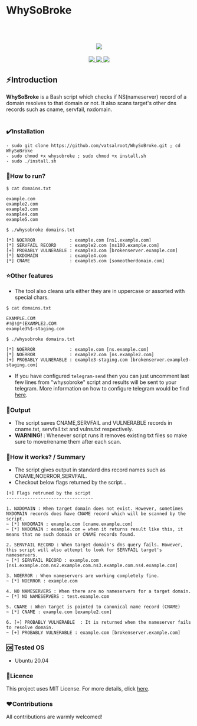 # WhySoBroke 


<h1 align="center">
<br>
<img src=https://github.com/vatsalroot/whysobroke/blob/main/wsb.png>
</h1>


<p align="center">
<a href="https://github.com/vatsalroot/whysobroke/blob/main/LICENSE"><img src="https://img.shields.io/badge/license-MIT-red.svg"> </a>
<a href="https://www.gnu.org/software/bash"><img src="https://img.shields.io/badge/Made%20with-Bash-1f425f.svg"> </a>
<a href="https://github.com/vatsalroot/whysobroke/issues"><img src="https://img.shields.io/badge/contributions-welcome-brightgreen.svg?style=flat"></a>
</p>


## ⚡Introduction 

<b>WhySoBroke</b> is a Bash script which checks if NS(nameserver) record of a domain resolves to that domain or not. It also scans target's other dns records such as cname, servfail, nxdomain.  
<br>  

### ✔️Installation
  
```
- sudo git clone https://github.com/vatsalroot/WhySoBroke.git ; cd WhySoBroke
- sudo chmod +x whysobroke ; sudo chmod +x install.sh
- sudo ./install.sh
```
  
### 🚀How to run?


```
$ cat domains.txt
  
example.com
example2.com
example3.com
example4.com 
example5.com

$ ./whysobroke domains.txt

[*] NOERROR             : example.com [ns1.example.com]
[*] SERVFAIL RECORD     : example2.com [ns100.example.com]
[+] PROBABLY VULNERABLE : example3.com [brokenserver.example.com] 
[*] NXDOMAIN            : example4.com  
[*] CNAME               : example5.com [someotherdomain.com]   
```  

### ⭐Other features

- The tool also cleans urls either they are in uppercase or assorted with special chars. 

```
$ cat domains.txt

EXAMPLE.COM
#!@!@*(EXAMPLE2.COM
example3%$-staging.com

$ ./whysobroke domains.txt

[*] NOERROR             : example.com [ns.example.com]
[*] NOERROR             : example2.com [ns.example2.com]
[+] PROBABLY VULNERABLE : example3-staging.com [brokenserver.example3-staging.com]
```

- If you have configured `telegram-send` then you can just uncomment last few lines from "whysobroke" script and results will be sent to your telegram. More information on how to configure telegram would be find [here](https://www.linux-magazine.com/Online/Blogs/Productivity-Sauce/Push-Messages-from-the-Command-Line-to-Telegram).

### 📁Output

- The script saves CNAME,SERVFAIL and VULNERABLE records in cname.txt, servfail.txt and vulns.txt respectively. 
- **WARNING!** : Whenever script runs it removes existing txt files so make sure to move/rename them after each scan.

### 📌How it works? / Summary

- The script gives output in standard dns record names such as CNAME,NOERROR,SERVFAIL. 
- Checkout below flags returned by the script...

```
[+] Flags retruned by the script
---------------------------------

1. NXDOMAIN : When target domain does not exist. However, sometimes NXDOMAIN records does have CNAME record which will be scanned by the script.
~ [*] NXDOMAIN : example.com [cname.example.com]
~ [*] NXDOMAIN : example.com = when it returns result like this, it means that no such domain or CNAME records found.

2. SERVFAIL RECORD : When target domain's dns query fails. However, this script will also attempt to look for SERVFAIL target's nameservers.
~ [*] SERVFAIL RECORD : example.com [ns1.example.com.ns2.example.com.ns3.example.com.ns4.example.com]
 
3. NOERROR : When nameservers are working completely fine. 
~ [*] NOERROR : example.com   
 
4. NO NAMESERVERS : When there are no nameservers for a target domain.
~ [*] NO NAMESERVERS : test.example.com
 
5. CNAME : When target is pointed to canonical name record (CNAME)
~ [*] CNAME : example.com [example2.com]

6. [+] PROBABLY VULNERABLE  : It is returned when the nameserver fails to resolve domain.
~ [+] PROBABLY VULNERABLE : example.com [brokenserver.example.com]
```

### 🆗 Tested OS

- Ubuntu 20.04


### 📃Licence

This project uses MIT License. For more details, click [here](https://github.com/vatsalroot/WhySoBroke/blob/main/LICENSE).


### ❤️Contributions 

All contributions are warmly welcomed!
